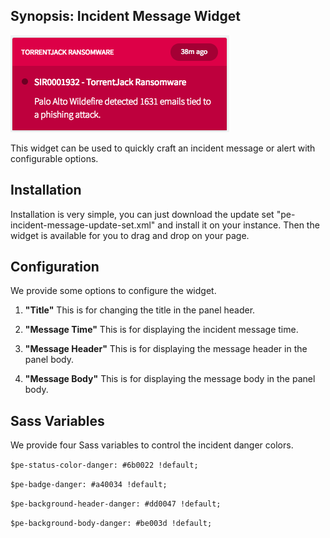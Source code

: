 ## Synopsis: Incident Message Widget

![](../images/pe-incident-message.png)

This widget can be used to quickly craft an incident message or alert with configurable options.

## Installation

Installation is very simple, you can just download the update set "pe-incident-message-update-set.xml" and install it on your instance. Then the widget is available for you to drag and drop on your page.

## Configuration

We provide some options to configure the widget.

1. **"Title"** This is for changing the title in the panel header.

1. **"Message Time"** This is for displaying the incident message time.

1. **"Message Header"** This is for displaying the message header in the panel body.

1. **"Message Body"** This is for displaying the message body in the panel body.

## Sass Variables

We provide four Sass variables to control the incident danger colors.

`$pe-status-color-danger: #6b0022 !default;`

`$pe-badge-danger: #a40034 !default;`

`$pe-background-header-danger: #dd0047 !default;`

`$pe-background-body-danger: #be003d !default;`